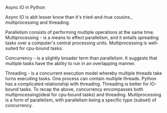 Async IO in Python

Async IO is abit lesser know than it's tried-and-true cousins., multiprocessing and threading.

Parallelism consists of performing multiple operations at the same time. Multiprocessing - is a means to effect parallelism, and it entails spreading tasks over a computer's central processing units. Multiprocessing is well-suited for cpu-bound tasks:

Concurrency - is a slightly broader term than parallelism. It suggests that multiple tasks have the ability to run in an overlapping manner.

Threading - is a concurrent execution model whereby multiple threads take turns executing tasks. One process can contain multiple threads. Python has a complicated relationship with threading. Threading is better for IO-bound tasks. To recap the above, concurrency encompasses both multiprocessing(ideal for cpu-bound tasks) and threading. Multiprocessing is a form of parallelism, with parallelism being a specific type (subset) of concurrency.

